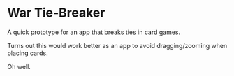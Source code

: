 # War Tie-Breaker

A quick prototype for an app that breaks ties in card games.

Turns out this would work better as an app to avoid dragging/zooming when placing cards.

Oh well.
